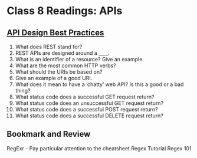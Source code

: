 # Class 8 Readings: APIs

## [API Design Best Practices](https://learn.microsoft.com/en-us/azure/architecture/best-practices/api-design)

1. What does REST stand for?
2. REST APIs are designed around a ____.
3. What is an identifier of a resource? Give an example.
4. What are the most common HTTP verbs?
5. What should the URIs be based on?
6. Give an example of a good URI.
7. What does it mean to have a ‘chatty’ web API? Is this a good or a bad thing?
8. What status code does a successful GET request return?
9. What status code does an unsuccessful GET request return?
10. What status code does a successful POST request return?
11. What status code does a successful DELETE request return?

## Bookmark and Review
RegExr - Pay particular attention to the cheatsheet
Regex Tutorial
Regex 101
